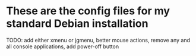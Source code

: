 ﻿# These are the config files for my standard Debian installation

TODO: add either xmenu or jgmenu, better mouse actions, remove any and all console applications, add power-off button

